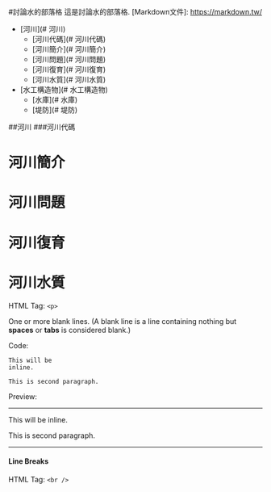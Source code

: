 #討論水的部落格
這是討論水的部落格.
 [Markdown文件]: https://markdown.tw/
* [河川](# 河川)
  * [河川代碼](# 河川代碼)
  * [河川簡介](# 河川簡介)
  * [河川問題](# 河川問題)
  * [河川復育](# 河川復育)
  * [河川水質](# 河川水質)
* [水工構造物](# 水工構造物)
  * [水庫](# 水庫)
  * [堤防](# 堤防)

##河川
###河川代碼

# 河川簡介
# 河川問題
# 河川復育
# 河川水質

HTML Tag: `<p>`

One or more blank lines. (A blank line is a line containing nothing but **spaces** or **tabs** is considered blank.)

Code:

    This will be 
    inline.
    
    This is second paragraph.
Preview:
***
This will be 
inline.

This is second paragraph.
***
#### Line Breaks
HTML Tag: `<br />`


